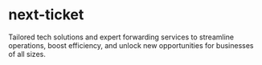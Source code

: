 # next-ticket
Tailored tech solutions and expert forwarding services to streamline operations, boost efficiency, and unlock new opportunities for businesses of all sizes.
